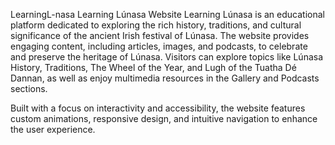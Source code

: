 LearningL-nasa
Learning Lúnasa Website Learning Lúnasa is an educational platform dedicated to exploring the rich history, traditions, and cultural significance of the ancient Irish festival of Lúnasa. The website provides engaging content, including articles, images, and podcasts, to celebrate and preserve the heritage of Lúnasa. Visitors can explore topics like Lúnasa History, Traditions, The Wheel of the Year, and Lugh of the Tuatha Dé Dannan, as well as enjoy multimedia resources in the Gallery and Podcasts sections.

Built with a focus on interactivity and accessibility, the website features custom animations, responsive design, and intuitive navigation to enhance the user experience.
